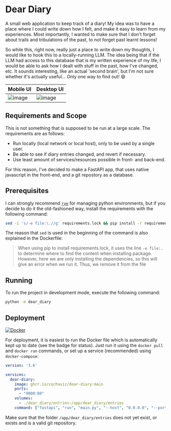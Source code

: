 # Dear Diary


A small web application to keep track of a diary! My idea was to have a place where I could write down how I felt, and make it easy to learn from my experiences. Most importantly, I wanted to
make sure that I don't forget about trails and tribulations of the past, to not forget past learnt lessons!

So while this, right now, really just a place to write down my thoughts, I would like to hook this to a locally-running LLM. The idea being that if the LLM had access to this database that is my written experience of my life,
I would be able to ask how I dealt with stuff in the past, how I've changed, etc. It sounds interesting, like an actual 'second brain', but I'm not sure whether it's actually useful... Only one way to find out! 😄

| Mobile UI | Desktop UI |
| --- | --- |
| ![image](https://github.com/user-attachments/assets/0b7a82b3-ee2d-493f-9fa9-4eda5d925e73) | ![image](https://github.com/user-attachments/assets/fc3e8176-7a1a-4385-b2b5-3020d481e494) |

## Requirements and Scope

This is not something that is supposed to be run at a large scale. The requirements are as follows:

 - Run locally (local network or local host), only to be used by a single user.
 - Be able to see if diary entries changed, and revert if necessary.
 - Use least amount of services/resources possible in front- and back-end.

For this reason, I've decided to make a FastAPI app, that uses native javascript in the front-end, and a git repostory as a database. 

## Prerequisites

I can strongly recommend [`rye`](https://rye.astral.sh/) for managing python environments, but if you decide to do it the old-fashioned way, install the 
requirements with the following command:

```bash
sed -i 's/-e file:\.//g' requirements.lock && pip install -r requirements.lock
```
The reason that `sed` is used in the beginning of the command is also explained in the Dockerfile:

> When using pip to install requirements.lock, it uses the line `-e file:.` to
> determine where to find the content when installing package. However, here we
> are only installing the dependencies, so this will give an error when we run it.
> Thus, we remove it from the file

## Running

To run the project in development mode, execute the following command:

```bash
python -m dear_diary
```

## Deployment

[![Docker](https://github.com/cochaviz/dear-diary/actions/workflows/docker-publish.yml/badge.svg)](https://github.com/cochaviz/dear-diary/actions/workflows/docker-publish.yml)

For deployment, it is easiest to run the Docker file which is automatically kept up to date (see the badge for status). Just run it using the `docker pull` and `docker run` commands, or set up a service (recommended) using `docker-compose`:

```yaml
version: '3.6'

services:
  dear-diary:
    image: ghcr.io/cochaviz/dear-diary:main
    ports:
      - "9000:80"
    volumes:
      - ./dear_diary/entries:/app/dear_diary/entries
    command: ["fastapi", "run", "main.py", "--host", "0.0.0.0", "--port", "80"]
```

Make sure that the folder `/app/dear_diary/entries` does not yet exist, or exists and is a valid git repository.
